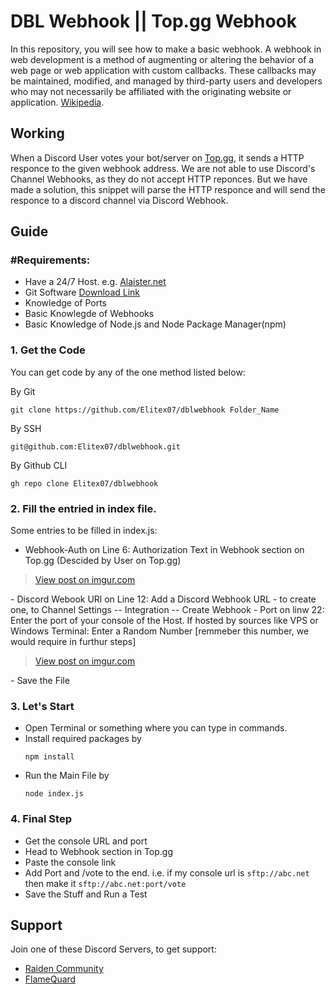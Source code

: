 # DBL Webhook || Top.gg Webhook
In this repository, you will see how to make a basic webhook. A webhook in web development is a method of augmenting or altering the behavior of a web page or web application with custom callbacks. These callbacks may be maintained, modified, and managed by third-party users and developers who may not necessarily be affiliated with the originating website or application. [Wikipedia](https://en.wikipedia.org/wiki/Webhook).

## Working
When a Discord User votes your bot/server on [Top.gg](https://top.gg), it sends a HTTP responce to the given webhook address. We are not able to use Discord's Channel Webhooks, as they do not accept HTTP reponces. But we have made a solution, this snippet will parse the HTTP responce and will send the responce to a discord channel via Discord Webhook.

## Guide
### #Requirements:
- Have a 24/7 Host. e.g. [Alaister.net](https://alaister.net/)
- Git Software [Download Link](https://git-scm.com/downloads)
- Knowledge of Ports
- Basic Knowlegde of Webhooks
- Basic Knowledge of Node.js and Node Package Manager(npm)

### 1. Get the Code
You can get code by any of the one method listed below:

By Git
```
git clone https://github.com/Elitex07/dblwebhook Folder_Name
```
By SSH
```
git@github.com:Elitex07/dblwebhook.git
```
By Github CLI
```
gh repo clone Elitex07/dblwebhook
```

### 2. Fill the entried in index file.
Some entries to be filled in index.js:
- Webhook-Auth on Line 6: Authorization Text in Webhook section on Top.gg (Descided by User on Top.gg)
<blockquote class="imgur-embed-pub" lang="en" data-id="flD6Duq"><a href="https://imgur.com/flD6Duq">View post on imgur.com</a></blockquote><script async src="//s.imgur.com/min/embed.js" charset="utf-8"></script>
- Discord Webook URl on Line 12: Add a Discord Webhook URL - to create one, to Channel Settings -- Integration -- Create Webhook
- Port on linw 22: Enter the port of your console of the Host. If hosted by sources like VPS or Windows Terminal: Enter a Random Number [remmeber this number, we would require in furthur steps]
<blockquote class="imgur-embed-pub" lang="en" data-id="gy8NgW6"><a href="https://imgur.com/gy8NgW6">View post on imgur.com</a></blockquote><script async src="//s.imgur.com/min/embed.js" charset="utf-8"></script>
- Save the File

### 3. Let's Start
- Open Terminal or something where you can type in commands.
- Install required packages by
  ```
  npm install
  ```
- Run the Main File by
  ```
  node index.js
  ```
### 4. Final Step
- Get the console URL and port
- Head to Webhook section in Top.gg
- Paste the console link
- Add Port and /vote to the end. i.e. if my console url is `sftp://abc.net` then make it `sftp://abc.net:port/vote`
- Save the Stuff and Run a Test

## Support
Join one of these Discord Servers, to get support:
- [Raiden Community](https://discord.gg/2SEEZ86pyj)
- [FlameQuard](https://discord.gg/TvjrWtEuyP)
